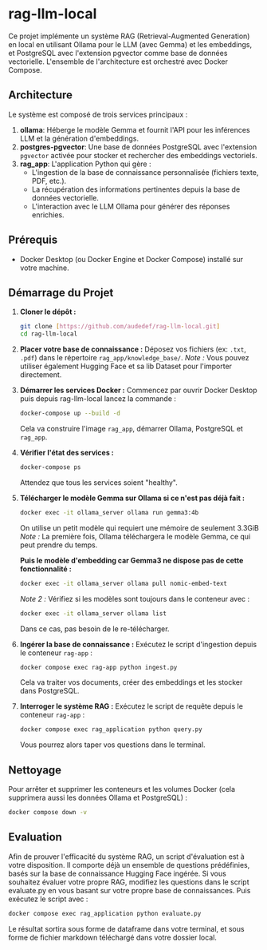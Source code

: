 # rag-llm-local

Ce projet implémente un système RAG (Retrieval-Augmented Generation) en local en utilisant Ollama pour le LLM (avec Gemma) et les embeddings, et PostgreSQL avec l'extension pgvector comme base de données vectorielle. L'ensemble de l'architecture est orchestré avec Docker Compose.

## Architecture

Le système est composé de trois services principaux :

1.  **ollama**: Héberge le modèle Gemma et fournit l'API pour les inférences LLM et la génération d'embeddings.
2.  **postgres-pgvector**: Une base de données PostgreSQL avec l'extension `pgvector` activée pour stocker et rechercher des embeddings vectoriels.
3.  **rag_app**: L'application Python qui gère :
    * L'ingestion de la base de connaissance personnalisée (fichiers texte, PDF, etc.).
    * La récupération des informations pertinentes depuis la base de données vectorielle.
    * L'interaction avec le LLM Ollama pour générer des réponses enrichies.

## Prérequis

* Docker Desktop (ou Docker Engine et Docker Compose) installé sur votre machine.

## Démarrage du Projet

1.  **Cloner le dépôt :**
    ```bash
    git clone [https://github.com/audedef/rag-llm-local.git]
    cd rag-llm-local
    ```

2.  **Placer votre base de connaissance :**
    Déposez vos fichiers (ex: `.txt`, `.pdf`) dans le répertoire `rag_app/knowledge_base/`.
    *Note :* Vous pouvez utiliser également Hugging Face et sa lib Dataset pour l'importer directement.

3.  **Démarrer les services Docker :**
    Commencez par ouvrir Docker Desktop puis depuis rag-llm-local lancez la commande :
    ```bash
    docker-compose up --build -d
    ```
    Cela va construire l'image `rag_app`, démarrer Ollama, PostgreSQL et `rag_app`.

4.  **Vérifier l'état des services :**
    ```bash
    docker-compose ps
    ```
    Attendez que tous les services soient "healthy".

5. **Télécharger le modèle Gemma sur Ollama si ce n'est pas déjà fait :**
    ```bash
    docker exec -it ollama_server ollama run gemma3:4b
    ```
    On utilise un petit modèle qui requiert une mémoire de seulement 3.3GiB
    *Note :* La première fois, Ollama téléchargera le modèle Gemma, ce qui peut prendre du temps.
    
    **Puis le modèle d'embedding car Gemma3 ne dispose pas de cette fonctionnalité :**
    ```bash
    docker exec -it ollama_server ollama pull nomic-embed-text
    ```
    *Note 2 :* Vérifiez si les modèles sont toujours dans le conteneur avec :
    ```bash
    docker exec -it ollama_server ollama list
    ```
    Dans ce cas, pas besoin de le re-télécharger.

6. **Ingérer la base de connaissance :**
    Exécutez le script d'ingestion depuis le conteneur `rag-app` :
    ```bash
    docker compose exec rag-app python ingest.py
    ```
    Cela va traiter vos documents, créer des embeddings et les stocker dans PostgreSQL.

7.  **Interroger le système RAG :**
    Exécutez le script de requête depuis le conteneur `rag-app` :
    ```bash
    docker compose exec rag_application python query.py
    ```
    Vous pourrez alors taper vos questions dans le terminal.

## Nettoyage

Pour arrêter et supprimer les conteneurs et les volumes Docker (cela supprimera aussi les données Ollama et PostgreSQL) :
```bash
docker compose down -v
```

## Evaluation

Afin de prouver l'efficacité du système RAG, un script d'évaluation est à votre disposition.
Il comporte déjà un ensemble de questions prédéfinies, basés sur la base de connaissance Hugging Face ingérée.
Si vous souhaitez évaluer votre propre RAG, modifiez les questions dans le script evaluate.py en vous basant sur votre propre base de connaissances. 
Puis exécutez le script avec :
```bash
docker compose exec rag_application python evaluate.py
```
Le résultat sortira sous forme de dataframe dans votre terminal, et sous forme de fichier markdown téléchargé dans votre dossier local.